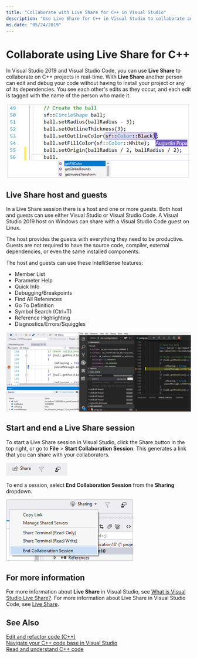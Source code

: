 ```yaml
---
title: "Collaborate with Live Share for C++ in Visual Studio"
description: "Use Live Share for C++ in Visual Studio to collaborate and share code in real time."
ms.date: "05/24/2019"
---
```


# Collaborate using Live Share for C++

In Visual Studio 2019 and Visual Studio Code, you can use **Live Share** to collaborate on C++ projects in real-time. With **Live Share** another person can edit and debug your code without having to install your project or any of its dependencies. You see each other's edits as they occur, and each edit is tagged with the name of the person who made it.

![C&#43;&#43; Live Share Editing](../ide/media/live-share-edit-cpp.png "Live Share Editing in C++")

## Live Share host and guests

In a Live Share session there is a host and one or more guests. Both host and guests can use either Visual Studio or Visual Studio Code. A Visual Studio 2019 host on Windows can share with a Visual Studio Code guest on Linux.

The host provides the guests with everything they need to be productive. Guests are not required to have the source code, compiler, external dependencies, or even the same installed components.

The host and guests can use these IntelliSense features:

- Member List
- Parameter Help
- Quick Info
- Debugging/Breakpoints
- Find All References
- Go To Definition
- Symbol Search (Ctrl+T)
- Reference Highlighting
- Diagnostics/Errors/Squiggles

![C&#43;&#43; Live Share Debugging](../ide/media/live-share-debug-cpp.png "Live Share Debugging in C++")

## Start and end a Live Share session

To start a Live Share session in Visual Studio, click the Share button in the top right, or go to **File** > **Start Collaboration Session**. This generates a link that you can share with your collaborators.

![C&#43;&#43; Live Share Button](../ide/media/live-share-button-cpp.png "Live Share Button")

To end a session, select **End Collaboration Session** from the **Sharing** dropdown.

![C&#43;&#43; Live Share Button](../ide/media/live-share-end-session-cpp.png "Live Share Button")

## For more information

For more information about **Live Share** in Visual Studio, see [What is Visual Studio Live Share?](/visualstudio/liveshare/). For more information about Live Share in Visual Studio Code, see [
Live Share](https://marketplace.visualstudio.com/items?itemName=ms-vsliveshare.vsliveshare).

## See Also

[Edit and refactor code (C++)](writing-and-refactoring-code-cpp.md)</br>
[Navigate your C++ code base in Visual Studio](navigate-code-cpp.md)</br>
[Read and understand C++ code](read-and-understand-code-cpp.md)</br>
